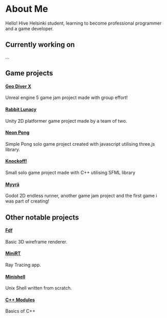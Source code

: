 
# About Me
Hello! Hive Helsinki student, learning to become professional programmer and a game developer.

## Currently working on
...

## Game projects
#### [Geo Diver X](https://github.com/TTalvenH/Geo-Diver-X "github.com/TTalvenhH/Geo-Diver-X")
Unreal engine 5 game jam project made with group effort!

#### [Rabbit Lunacy](https://github.com/Millisaur/Rabbit-Lunacy "github.com/Millisaur/Rabbit-Lunacy")
Unity 2D platformer game project made by a team of two.

#### [Neon Pong](https://github.com/TTalvenH/NeonPong "https://github.com/TTalvenH/NeonPong")
Simple Pong solo game project created with javascript utilising three.js library.

#### [Knockoff!](https://github.com/TTalvenH/Knockoff "https://github.com/TTalvenH/Knockoff")
Small solo game project made with C++ utilising SFML library

#### [Myyrä](https://github.com/TTalvenH/Myyra "github.com/TTalvenH/Myyra")
Godot 2D endless runner, another game jam project and the first game i was part of creating!

## Other notable projects

#### [Fdf](https://github.com/TTalvenH/Fdf "github.com/TTalvenH/Fdf")
Basic 3D wireframe renderer.


#### [MiniRT](https://github.com/TTalvenH/MiniRT "github.com/TTalvenH/MiniRT")
Ray Tracing app.


#### [Minishell](https://github.com/TTalvenH/Minishell "github.com/TTalvenH/Minishell")
Unix Shell written from scratch.


#### [C++ Modules](https://github.com/TTalvenH/CPP_Modules "github.com/TTalvenH/CPP_Modules")
Basics of C++
